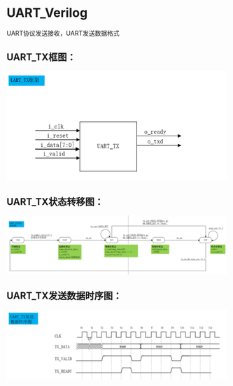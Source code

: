 # UART_Verilog
UART协议发送接收，UART发送数据格式

## UART_TX框图：
![alt text](./png/image-2.png)


## UART_TX状态转移图：
![alt text](image-1.png)

## UART_TX发送数据时序图：
![alt text](image-4.png)


